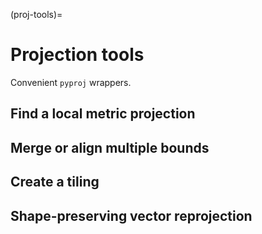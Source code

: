 (proj-tools)=

# Projection tools

Convenient `pyproj` wrappers.

## Find a local metric projection

## Merge or align multiple bounds

## Create a tiling

## Shape-preserving vector reprojection